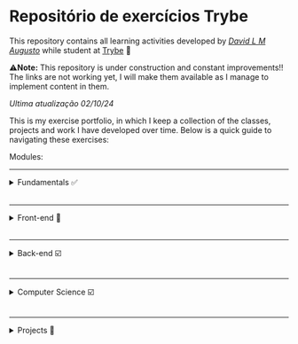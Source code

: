# Repositório de exercícios Trybe

This repository contains all learning activities developed by _[David L M Augusto](www.linkedin.com/in/david-lm-augusto)_ while student at [Trybe](https://www.betrybe.com/) 🚀

⚠️**Note:** This repository is under construction and constant improvements!! The links are not working yet, I will make them available as I manage to implement content in them.

_Ultima atualização 02/10/24_

This is my exercise portfolio, in which I keep a collection of the classes, projects and work I have developed over time. Below is a quick guide to navigating these exercises:

 Modules:
<hr>
<details>
<summary>Fundamentals ✅</summary>
<br>
<details>
<summary>Section 1: Unix, Shell & Git</summary>

- [✅] 1-1: _[Unix & Shell](fundamentos/1.0%20%20Unix,%20Shell%20e%20Git/1.1%20Unix%20&%20Shell/introducao-ao-Unix-e-shell.txt)_
- [✅] 1-2: _[Git - What is it and what is it for](fundamentos/1.0%20%20Unix,%20Shell%20e%20Git/1.2%20Git%20o%20que%20é%20e%20para%20que%20serve)_
- [✅] 1-3: _[Understanding commands](fundamentos/1.0%20%20Unix,%20Shell%20e%20Git/1.3%20Git%20e%20GitHub%20-%20Entendendo%20comandos)_

</details>
<br>
<details>
<summary>Section 2: HTML & CSS</summary>

- [✅] 2.1: _[HTML & CSS - Page structure](fundamentos/2.0%20Introdução%20a%20HTML%20e%20CSS/2.1%20Estruturas%20de%20página)_
- [✅] 2.2: _[HTML & CSS - First Steps in CSS](fundamentos/2.0%20Introdução%20a%20HTML%20e%20CSS/2.2%20Primeiros%20passos%20em%20CSS)_
- [✅] 2.3: _[HTML & CSS - Selectors and positioning](fundamentos/2.0%20Introdução%20a%20HTML%20e%20CSS/2.3%20Seletores%20e%20posicionamento)_
- [✅] 2.4: _[Semantic HTML](fundamentos/2.0%20Introdução%20a%20HTML%20e%20CSS/2.4%20HTML%20Semântico)_
- [✅] 2.5: _[Project - Lessons Learned](fundamentos/2.0%20Introdução%20a%20HTML%20e%20CSS/2.5%20Projeto%20-%20Lessons%20Learned)_ 🚀

</details>
<br>
<details>
<summary>Section 3: Introduction to JavaScript</summary>

- [✅] 3.1: _[First steps in JavaScript]()_
- [✅] 3.2: _[Array and repeating structure](fundamentos/3.0%20Introdução%20a%20JavaScript/3.2%20Array%20e%20estrutura%20de%20repetição)_
- [✅] 3.3: _[Functions](fundamentos/3.0%20Introdução%20a%20JavaScript/3.3%20Funções)_
- [✅] 3.4: _[Objects](fundamentos/3.0%20Introdução%20a%20JavaScript/3.4%20Objetos)_
- [✅] 3.5: _[JSON and Practice Day](fundamentos/3.0%20Introdução%20a%20JavaScript/3.5%20JSON%20e%20dia%20de%20prática)_
- [✅] 3.6: _[Project - Supermarket Pirilampo](fundamentos/3.0%20Introdução%20a%20JavaScript/3.6%20Projeto%20-%20Supermercado%20Pirilampo)_ 🚀

</details>
<br>
<details>
<summary>Section 4: JavaScript - DOM, Events and Web Storage</summary>

- [✅] 4.1: _[JavaScript - DOM and Selectors](fundamentos/4.0%20JavaScript:%20DOM%20Eventos%20e%20Web%20Storage/4.1%20DOM%20e%20seletores)_
- [✅] 4.2: _[JavaScript - Working with elements](fundamentos/4.0%20JavaScript:%20DOM%20Eventos%20e%20Web%20Storage/4.2%20Trabalhando%20com%20elementos)_
- [✅] 4.3: _[JavaScript - Events](fundamentos/4.0%20JavaScript:%20DOM%20Eventos%20e%20Web%20Storage/4.3%20Eventos)_
- [✅] 4.4: _[JavaScript - Web Storage](fundamentos/4.0%20JavaScript:%20DOM%20Eventos%20e%20Web%20Storage/4.4%20Web%20Storage)_
- [✅] 4.5: _[Projeto - Pixels Art](fundamentos/4.0%20JavaScript:%20DOM%20Eventos%20e%20Web%20Storage/4.5%20Projeto%20-%20Pixels%20Art)_ 🚀
- [✅] 4.6: _[Bonus projects](fundamentos/4.0%20JavaScript:%20DOM%20Eventos%20e%20Web%20Storage/4.6%20Projeto%20Bônus)_ 🚀

</details>
<br>
<details>
<summary>Section 5: HTML & CSS: Forms, Flexbox and Responsive</summary>

- [✅] 5.1: _[Forms](fundamentos/5.0%20HTML%20e%20CSS:%20Forms,%20Flexbox%20e%20Responsivo/5.1%20Forms)_
- [✅] 5.2: _[Libraries JavaScript and Frameworks CSS](fundamentos/5.0%20HTML%20e%20CSS:%20Forms,%20Flexbox%20e%20Responsivo/5.2%20Bibliotecas%20JavaScript%20e%20Framework%20CSS)_
- [✅] 5.3: _[CSS Flexbox - Part 1](fundamentos/5.0%20HTML%20e%20CSS:%20Forms,%20Flexbox%20e%20Responsivo/5.3%20CSS%20Flexbox%20%20parte%201)_
- [✅] 5.4: _[CSS Flexbox - Part 2](fundamentos/5.0%20HTML%20e%20CSS:%20Forms,%20Flexbox%20e%20Responsivo/5.4%20CSS%20Flexbox%20parte%202)_
- [✅] 5.5: _[Responsivive](fundamentos/5.0%20HTML%20e%20CSS:%20Forms,%20Flexbox%20e%20Responsivo/5.5%20Responsividade)_
- [✅] 5.6: _[Project - TrybeWarts](fundamentos/5.0%20HTML%20e%20CSS:%20Forms,%20Flexbox%20e%20Responsivo/5.6%20Projeto%20-%20TrybeWarts)_ 🚀

</details>
<br>
<details>
<summary>Seçction 6: Introduction to JavaScript ES6 and Unit Testing</summary>

- [✅] 6.1: _[exception flow](fundamentos/6.0%20Introdução%20à%20JavaScript%20ES6%20e%20Testes%20Unitários/6.1%20Fluxo%20de%20exceções)_
- [✅] 6.2: _[First steps in Jest](fundamentos/6.0%20Introdução%20à%20JavaScript%20ES6%20e%20Testes%20Unitários/6.2%20Primeiros%20passos%20Jest)_
- [✅] 6.3: _[Matchers and code coverage](fundamentos/6.0%20Introdução%20à%20JavaScript%20ES6%20e%20Testes%20Unitários/6.3%20Matchers%20e%20cobertura%20de%20código)_
- [✅] 6.4: _[Project - JavaScript Unit Testing](fundamentos/6.0%20Introdução%20à%20JavaScript%20ES6%20e%20Testes%20Unitários/6.4%20Projeto%20-%20JavaScript%20Testes%20Unitários)_ 🚀

</details>
<br>
<details>
<summary>Section 7: Array methods (HOF's)</summary>

- [✅] 7.1: _[Map](fundamentos/7.0%20Métodos%20de%20Array/7.1%20Map)_
- [✅] 7.2: _[Filter e sort](fundamentos/7.0%20Métodos%20de%20Array/7.2%20Filter%20e%20Sort)_
- [✅] 7.3: _[Find e forEach](fundamentos/7.0%20Métodos%20de%20Array/7.3%20Find%20e%20forEach)_
- [✅] 7.4: _[Reduce](fundamentos/7.0%20Métodos%20de%20Array/7.4%20Reduce)_
- [✅] 7.5: _[Live Coding](fundamentos/7.0%20Métodos%20de%20Array/7.5%20Live%20Coding)_
- [✅] 7.6: _[Project - Zoo Functions](fundamentos/7.0%20Métodos%20de%20Array/7.6%20Projeto%20-%20Zoo%20Functions)_ 🚀

</details>

</details>

<br>
<hr>
<details>
<summary>Front-end 💬</summary>
<br>
<details>
<summary>Section 1: Introduction to Frontend and Asynchronous JavaScript</summary>

- [✅] 1.1: _[Development environment]()_ 
- [✅] 1.2: _[Asynchronous JavaScript - Promises and fetch]()_
- [✅] 1.3: _[Review - Exchange House]()_
- [✅] 1.4: _[Async, Await and asynchronous tests]()_
- [✅] 1.5: _[Project - iChoveu]()_ 🚀
</details>
<br>
<details>
<summary>Section 2: Introduction to React</summary>

- [✅] 1.1: _[Introduction to React and Typescript]()_
- [✅] 1.2: _[React Components and Props]()_
- [✅] 1.3: _[Advancing Components]()_
- [✅] 1.4: _[Review - Solar System]()_
- [✅] 1.5: _[States and Events]()_
- [✅] 1.5: _[Forms]()_
- [✅] 1.5: _[Project - Password Manager]()_ 🚀
</details>
<br>
<details>
<summary>Section 3: Delving into React</summary>

- [✅] 1.1: _[React Router]()_
- [✅] 1.2: _[useEffect]()_
- [✅] 1.3: _[Review - Aprofunding to React]()_
- [✅] 1.4: _[Project - Trybetunes]()_ 🚀
</details>
<br>
<details>
<summary>Section 4 - Automated Tests with React Testing Library</summary>

- [] 1.1: _[Introduction to React Testing Library]()_
- [] 1.2: _[RTL: Mocks]()_
- [] 1.3: _[RTL: Testing With React Router]()_
- [] 1.4: _[Project - Tests in React]()_
</details>
<br>
<details>
<summary>Section 5: Styling and Agile Methodology</summary>

- [] 1.1: _[Agile Methodologies]()_
- [] 1.2: _[CSS Modules]()_
- [] 1.3: _[Styled Components]()_
- [] 1.4: _[Project - Frontend Online Store]()_
</details>
<br>
<details>
<summary>Section 6: State Management with Redux</summary>

- [] 1.1: _[Introduction to Redux - The global state of the application]()_
- [] 1.2: _[Using Redux in React]()_
- [] 1.3: _[Review - Using Redux in React]()_
- [] 1.4: _[Using Redux in React - Asynchronous Actions]()_
- [] 1.5: _[Tests in React-Redux]()_
- [] 1.5: _[Projeto - TrybeWallet]()_
</details>
<br>
<details>
<summary>Section 7 - Class Components, Context API and Custom Hooks</summary>

- [] 1.1: _[Class Components]()_
- [] 1.2: _[Context API]()_
- [] 1.3: _[Custom Hooks]()_
- [] 1.4: _[Project - StarWars]()_
</details>
<br>
<details>
<summary>Section 8: Project - Recipe App</summary>

- [] 1.1: _[Project - Recipe App]()_
</details>
</details>

<br>
<hr>
<details>
<summary>Back-end ☑️</summary>

</details>

<br>
<hr>
<details>
<summary>Computer Science ☑️</summary>

</details>

<br>
<hr>
<details>
<summary>Projects 🚀</summary>

<br>

- _[Lessons Learned]()_ - Criação de uma página do zero utilizando HTML e CSS.
- _[Supermarket Pirilampo]()_ - Aplicando lógica de programação utilizando JavaScript.
- _[Pixels Art]()_ - Colocando em prática tudo o que aprendi utilizando a manipulação do DOM.
- _[Trybewarts]()_ - Implementando um formulário utilizando bibliotécas e CSS flexbox.
- _[JavaScript Unitary tests]()_ - Testando uma aplicação utilizando a bibliotéca _Jest_.
- _[Zoo Functions]()_ - Utilização de Hofs, as funcionalidades do ES6 e TDD _Test Driven Development_.

<hr>
<summary>

**Projetos Bônus** 🛸

<details>
<summary>Fundamentals ☑️</summary>

- _[Lista de Tarefas]()_
- _[Meme Generator]()_
- _[Adivinhe a cor]()_
- _[Carta Misteriosa]()_
</details>

<br>
<hr>
<details>
<summary>Frontend ☑️</summary>

</details>

</details>
</summary>